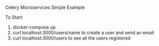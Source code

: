 Celery Microservices Simple Example

To Start:
1. docker-compose up
2. curl localhost:3000/users/name to create a user and send an email
3. curl localhost:3000/users to see all the users registered
